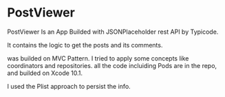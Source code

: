 # PostViewer

PostViewer Is an App Builded with JSONPlaceholder rest API by Typicode.

It contains the logic to get the posts and its comments.

was builded on MVC Pattern.
I tried to apply some concepts like coordinators and repositories.
all the code incluiding Pods are in the repo, and builded on Xcode 10.1.

I used the Plist approach to persist the info.
